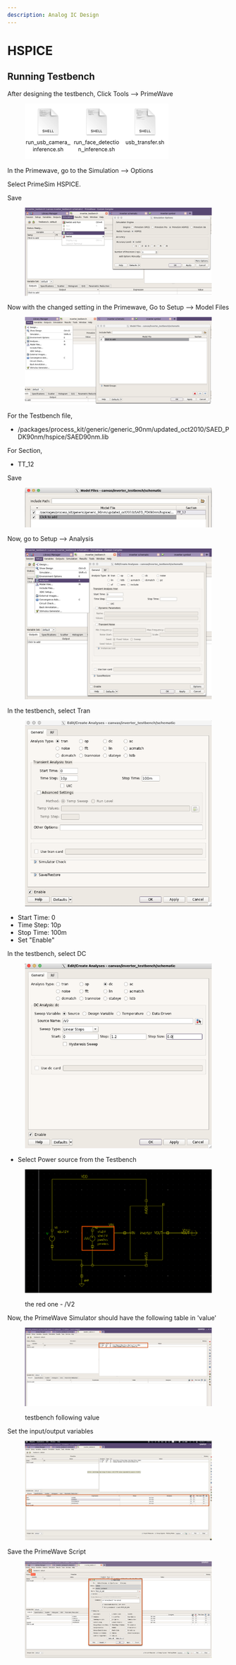 ```yaml
---
description: Analog IC Design
---
```


# HSPICE

## Running Testbench&#x20;

After designing the testbench, Click Tools --> PrimeWave&#x20;

<figure><img src=".gitbook/assets/image.png" alt=""><figcaption></figcaption></figure>

In the Primewave, go to the Simulation --> Options&#x20;

Select PrimeSim HSPICE.&#x20;

Save

<figure><img src=".gitbook/assets/Screenshot 2023-11-06 at 1.03.37 PM.png" alt=""><figcaption></figcaption></figure>

Now with the changed setting in the Primewave, Go to Setup --> Model Files&#x20;

<figure><img src=".gitbook/assets/Screenshot 2023-11-06 at 12.36.31 PM.png" alt=""><figcaption></figcaption></figure>

For the Testbench file,&#x20;

* /packages/process\_kit/generic/generic\_90nm/updated\_oct2010/SAED\_PDK90nm/hspice/SAED90nm.lib&#x20;

For Section,&#x20;

* TT\_12

Save&#x20;

<figure><img src=".gitbook/assets/Screenshot 2023-11-06 at 12.50.04 PM.png" alt=""><figcaption></figcaption></figure>

Now, go to Setup --> Analysis&#x20;

<figure><img src=".gitbook/assets/Screenshot 2023-11-06 at 12.53.15 PM.png" alt=""><figcaption></figcaption></figure>

In the testbench, select Tran

<figure><img src=".gitbook/assets/Screenshot 2023-11-07 at 12.31.38 PM.png" alt=""><figcaption></figcaption></figure>

* Start Time: 0&#x20;
* Time Step: 10p
* Stop Time: 100m&#x20;
* Set "Enable"

In the testbench, select DC&#x20;

<figure><img src=".gitbook/assets/Screenshot 2023-11-07 at 12.32.40 PM.png" alt=""><figcaption></figcaption></figure>

* Select Power source from the Testbench&#x20;

<figure><img src=".gitbook/assets/Screenshot 2023-11-07 at 12.42.20 PM.png" alt=""><figcaption><p>the red one - /V2</p></figcaption></figure>

Now, the PrimeWave Simulator should have the following table in 'value'

<figure><img src=".gitbook/assets/Screenshot 2023-11-07 at 12.35.34 PM.png" alt=""><figcaption><p>testbench following value </p></figcaption></figure>

Set the input/output variables&#x20;

<figure><img src=".gitbook/assets/Untitled (1).jpg" alt=""><figcaption></figcaption></figure>

&#x20;Save the PrimeWave Script

<figure><img src=".gitbook/assets/Screenshot 2023-11-07 at 12.59.35 PM.png" alt=""><figcaption></figcaption></figure>

